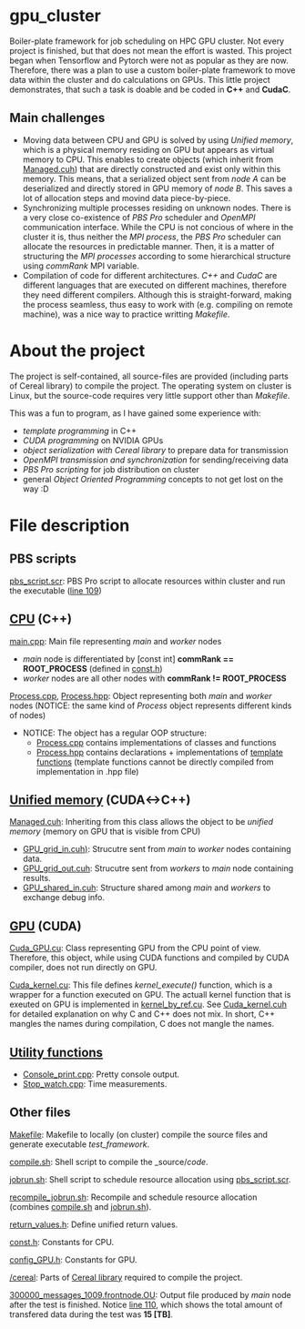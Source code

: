 # gpu_cluster
Boiler-plate framework for job scheduling on HPC GPU cluster. Not every project is finished, but that does not mean the effort is wasted. This project began when Tensorflow and Pytorch were not as popular as they are now. Therefore, there was a plan to use a custom boiler-plate framework to move data within the cluster and do calculations on GPUs. This little project demonstrates, that such a task is doable and be coded in **C++** and **CudaC**.

## Main challenges
  - Moving data between CPU and GPU is solved by using _Unified memory_, which is a physical memory residing on GPU but appears as virtual memory to CPU. This enables to create objects (which inherit from [Managed.cuh](./source_code/Data_objects/Managed.cuh)) that are directly constructed and exist only within this memory. This means, that a serialized object sent from _node A_ can be deserialized and directly stored in GPU memory of _node B_. This saves a lot of allocation steps and movind data piece-by-piece.
  - Synchronizing multiple processes residing on unknown nodes. There is a very close co-existence of _PBS Pro_ scheduler and _OpenMPI_ communication interface. While the CPU is not concious of where in the cluster it is, thus neither the _MPI process_, the _PBS Pro_ scheduler can allocate the resources in predictable manner. Then, it is a matter of structuring the _MPI processes_ according to some hierarchical structure using _commRank_ MPI variable.
  - Compilation of code for different architectures. _C++_ and _CudaC_ are different languages that are executed on different machines, therefore they need different compilers. Although this is straight-forward, making the process seamless, thus easy to work with (e.g. compiling on remote machine), was a nice way to practice writting _Makefile_.

# About the project
The project is self-contained, all source-files are provided (including parts of Cereal library) to compile the project. The operating system on cluster is Linux, but the source-code requires very little support other than _Makefile_. 

This was a fun to program, as I have gained some experience with:
  - _template programming_ in C++
  - _CUDA programming_ on NVIDIA GPUs
  - _object serialization with Cereal library_ to prepare data for transmission
  - _OpenMPI transmission and synchronization_ for sending/receiving data
  - _PBS Pro scripting_ for job distribution on cluster
  - general _Object Oriented Programming_ concepts to not get lost on the way :D

# File description
## PBS scripts
[pbs_script.scr](./pbs_script.scr): PBS Pro script to allocate resources within cluster and run the executable ([line 109](https://github.com/martin-garaj/gpu_cluster/blob/fcde60d0c0ebed684a9ed1386eee799844226eda/pbs_script.scr#L109))

## [CPU](./source_code) (C++)
[main.cpp](./source_code/main.cpp): Main file representing _main_ and _worker_ nodes
  - _main_ node is differentiated by [const int] **commRank == ROOT_PROCESS** (defined in [const.h](./source_code/const.h))
  - _worker_ nodes are all other nodes with **commRank != ROOT_PROCESS** 
  
[Process.cpp](./source_code/Process.cpp), [Process.hpp](./source_code/Process.hpp): Object representing both _main_ and _worker_ nodes (NOTICE: the same kind of _Process_ object represents different kinds of nodes)
  - NOTICE: The object has a regular OOP structure:
    - [Process.cpp](./source_code/Process.cpp) contains implementations of classes and functions 
    - [Process.hpp](./source_code/Process.hpp) contains declarations + implementations of [template functions](https://github.com/martin-garaj/gpu_cluster/blob/45a0ebc99051b16a3dbca8e8fcef00032a10187a/source_code/Process.hpp#L114) (template functions cannot be directly compiled from implementation in .hpp file)


## [Unified memory](./source_code/Data_objects) (CUDA<->C++)
[Managed.cuh](./source_code/Data_objects/Managed.cuh): Inheriting from this class allows the object to be _unified memory_ (memory on GPU that is visible from CPU)
  - [GPU_grid_in.cuh)](./source_code/Data_objects/GPU_grid_in.cuh): Strucutre sent from _main_ to _worker_ nodes containing data.
  - [GPU_grid_out.cuh](./source_code/Data_objects/GPU_grid_out.cuh): Strucutre sent from _workers_ to _main_ node containing results.
  - [GPU_shared_in.cuh](./source_code/Data_objects/GPU_shared_in.cuh): Structure shared among _main_ and _workers_ to exchange debug info.


## [GPU](./source_code/Cuda) (CUDA)
[Cuda_GPU.cu](./source_code/Cuda/Cuda_GPU.cu): Class representing GPU from the CPU point of view. Therefore, this object, while using CUDA functions and compiled by CUDA compiler, does not run directly on GPU. 

[Cuda_kernel.cu](./source_code/Cuda/Cuda_kernel.cu): This file defines _kernel_execute()_ function, which is a wrapper for a function executed on GPU. The actuall kernel function that is exeuted on GPU is implemented in [kernel_by_ref.cu](./source_code/Cuda/kernel_by_ref.cu). See [Cuda_kernel.cuh](./source_code/Cuda/Cuda_kernel.cuh) for detailed explanation on why C and C++ does not mix. In short, C++ mangles the names during compilation, C does not mangle the names.

## [Utility functions](./source_code/Utility)
  - [Console_print.cpp](./source_code/Utility/Console_print.cpp): Pretty console output.
  - [Stop_watch.cpp](./source_code/Utility/Stop_watch.cpp): Time measurements.
 
 
## Other files
[Makefile](./source_code/Makefile): Makefile to locally (on cluster) compile the source files and generate executable _test\_framework_.

[compile.sh](./compile.sh): Shell script to compile the _source/_code_.

[jobrun.sh](./jobrun.sh): Shell script to schedule resource allocation using [pbs_script.scr](./pbs_script.scr).

[recompile_jobrun.sh](./recompile_jobrun.sh): Recompile and schedule resource allocation (combines [compile.sh](./compile.sh) and [jobrun.sh](./jobrun.sh)).

[return_values.h](./source_code/Utility/return_values.h): Define unified return values.

[const.h](./source_code/const.h): Constants for CPU.

[config_GPU.h](./source_code/config_GPU.h): Constants for GPU.

[/cereal](./source_code/cereal/): Parts of [Cereal library](https://uscilab.github.io/cereal/) required to compile the project.

[300000_messages_1009.frontnode.OU](./output/300000_messages_1009.frontnode.OU): Output file produced by _main_ node after the test is finished. Notice [line 110](https://github.com/martin-garaj/gpu_cluster/blob/810cc91483a78c9852e6abf0d0d0d838ba819b0f/output/300000_messages_1009.frontnode.OU#L110), which shows the total amount of transfered data during the test was **15 [TB]**.
